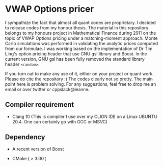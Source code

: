 # VWAP Options pricer

I sympathize the fact that almost all quant codes are proprietary. I decided to release codes from my honour thesis. 
The material in this repository belongs to my honours project in Mathematical Finance during 2011 
on the topic of VWAP Options pricing under a matching-moment approach. Monte Carlo simulations was performed in validating
the analytic prices computed from our formulae.
I was working based on the implementation of Dr Tim Ling's option pricing header that use GNU gsl library and Boost.
In the current version, GNU gsl has been fully removed the standard library header `<random>`.

If you turn out to make any use of it, either on your project or quant work. Please do cite the repository :)
The codes clearly not so pretty. The main point here is problem solving. For any suggestions, feel free to drop me an 
email or over twitter or  cppslack@leanne.

## Compiler requirement

* Clang 10 (This is compiler I use over my CLION IDE on a Linux UBUNTU 20.4. One can certainly go with GCC or MSVC)

## Dependency

* A recent version of Boost

* CMake ( > 3.00 )



